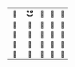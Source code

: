 <table>
  <tr>
    <td align="center" width="20px" height="20px">🐳</td>
    <td align="center"><img src="/20x20.png" width="20px" /></td>
    <td align="center">🐳</td>
    <td align="center">🐳</td>
    <td align="center">🐳</td>
  </tr>
  <tr>
    <td align="center">🐳</td>
    <td align="center">🐳</td>
    <td align="center">🐳</td>
    <td align="center">🐳</td>
    <td align="center">🐳</td>
  </tr>
    <tr>
    <td align="center">🐳</td>
    <td align="center">🐳</td>
    <td align="center">🐳</td>
    <td align="center">🐳</td>
    <td align="center">🐳</td>
  </tr>
    <tr>
    <td align="center">🐳</td>
    <td align="center">🐳</td>
    <td align="center">🐳</td>
    <td align="center">🐳</td>
    <td align="center">🐳</td>
  </tr>
    <tr>
    <td align="center">🐳</td>
    <td align="center">🐳</td>
    <td align="center">🐳</td>
    <td align="center">🐳</td>
    <td align="center">🐳</td>
  </tr>
</table>
